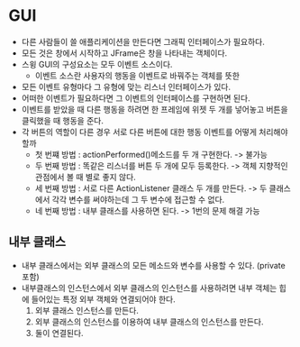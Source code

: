 # GUI
- 다른 사람들이 쓸 애플리케이션을 만든다면 그래픽 인터페이스가 필요하다.
- 모든 것은 창에서 시작하고 JFrame은 창을 나타내는 객체이다.
- 스윙 GUI의 구성요소는 모두 이벤트 소스이다.
  - 이벤트 소스란 사용자의 행동을 이벤트로 바꿔주는 객체를 뜻한
- 모든 이벤트 유형마다 그 유형에 맞는 리스너 인터페이스가 있다.
- 어떠한 이벤트가 필요하다면 그 이벤트의 인터페이스를 구현하면 된다.
- 이벤트를 받았을 때 다른 행동을 하려면 한 프레임에 위젯 두 개를 넣어놓고 버튼을 클릭했을 때 행동을 준다.
- 각 버튼의 역할이 다른 경우 서로 다른 버튼에 대한 행동 이벤트를 어떻게 처리해야할까
  - 첫 번쨰 방법 : actionPerformed()메소드를 두 개 구현한다. -> 불가능
  - 두 번째 방법 : 똑같은 리스너를 버튼 두 개에 모두 등록한다. -> 객체 지향적인 관점에서 볼 때 별로 좋지 않다.
  - 세 번째 방법 : 서로 다른 ActionListener 클래스 두 개를 만든다. -> 두 클래스에서 각각 변수를 써야하는데 그 두 변수에 접근할 수 없다.
  - 네 번째 방법 : 내부 클래스를 사용하면 된다. -> 1번의 문제 해결 가능
## 내부 클래스
- 내부 클래스에서는 외부 클래스의 모든 메소드와 변수를 사용할 수 있다. (private 포함)
- 내부클래스의 인스턴스에서 외부 클래스의 인스턴스를 사용하려면 내부 객체는 힙에 들어있는 특정 외부 객체와 연결되어야 한다.
  1. 외부 클래스 인스턴스를 만든다.
  2. 외부 클래스의 인스턴스를 이용하여 내부 클래스의 인스턴스를 만든다.
  3. 둘이 연결된다.
